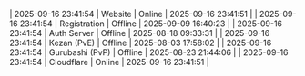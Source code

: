| 2025-09-16 23:41:54 | Website | Online | 2025-09-16 23:41:51 |
| 2025-09-16 23:41:54 | Registration | Offline | 2025-09-09 16:40:23 |
| 2025-09-16 23:41:54 | Auth Server | Offline | 2025-08-18 09:33:31 |
| 2025-09-16 23:41:54 | Kezan (PvE) | Offline | 2025-08-03 17:58:02 |
| 2025-09-16 23:41:54 | Gurubashi (PvP) | Offline | 2025-08-23 21:44:06 |
| 2025-09-16 23:41:54 | Cloudflare | Online | 2025-09-16 23:41:51 |
